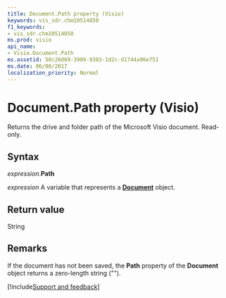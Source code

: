 ```yaml
---
title: Document.Path property (Visio)
keywords: vis_sdr.chm10514050
f1_keywords:
- vis_sdr.chm10514050
ms.prod: visio
api_name:
- Visio.Document.Path
ms.assetid: 50c20d69-3909-9383-1d2c-d1744a96e751
ms.date: 06/08/2017
localization_priority: Normal
---
```



# Document.Path property (Visio)

Returns the drive and folder path of the Microsoft Visio document. Read-only.


## Syntax

_expression_.**Path**

_expression_ A variable that represents a **[Document](Visio.Document.md)** object.


## Return value

String


## Remarks

If the document has not been saved, the **Path** property of the **Document** object returns a zero-length string ("").

[!include[Support and feedback](~/includes/feedback-boilerplate.md)]